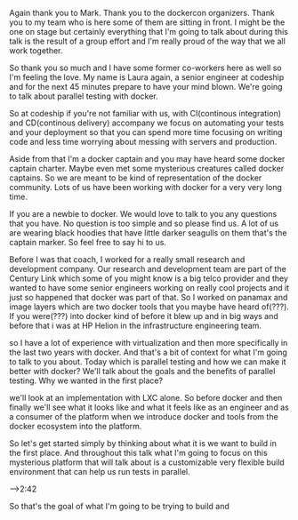 Again thank you to Mark. Thank you to the dockercon organizers. Thank you to my team who is here some of them are sitting in front. I might be the one on stage but certainly everything that I'm going to talk about during this talk is the result of a group effort and I'm really proud of the way that we all work together.

So thank you so much and I have some former co-workers here as well so I'm feeling the love. My name is Laura again, a senior engineer at codeship and for the next 45 minutes prepare to have your mind blown. We're going to talk about parallel testing with docker.

So at codeship if you're not familiar with us, with CI(continous integration) and CD(continous delivery) accompany we focus on automating your tests and your deployment so that you can spend more time focusing on writing code and less time worrying about messing with servers and production.

Aside from that I'm a docker captain and you may have heard some docker captain charter. Maybe even met some mysterious creatures called docker captains. So we are meant to be kind of representation of the docker community. Lots of us have been working with docker for a very very long time.

If you are a newbie to docker. We would love to talk to you any questions that you have. No question is too simple and so please find us. A lot of us are wearing black hoodies that have little darker seagulls on them that's the captain marker. So feel free to say hi to us.

Before I was that coach, I worked for a really small research and development company. Our research and development team are part of the Century Link which some of you might know is a big telco provider and they wanted to have some senior engineers working on really cool projects and it just so happened that docker was part of that. So I worked on panamax and image layers which are two docker tools that you maybe have heard of(???). If you were(???) into docker kind of before it blew up and in big ways and before that i was at HP Helion in the infrastructure engineering team.

so I have a lot of experience with virtualization and then more specifically in the last two years with docker. And that's a bit of context for what I'm going to talk to you about. Today which is parallel testing and how we can make it better with docker? We'll talk about the goals and the benefits of parallel testing. Why we wanted in the first place?

we'll look at an implementation with LXC alone. So before docker and then finally we'll see what it looks like and what it feels like as an engineer and as a consumer of the platform when we introduce docker and tools from the docker ecosystem into the platform.

So let's get started simply by thinking about what it is we want to build in the first place. And throughout this talk what I'm going to focus on this mysterious platform that will talk about is a customizable very flexible build environment that can help us run tests in parallel.

-->2:42

So that's the goal of what I'm going to be trying to build and
